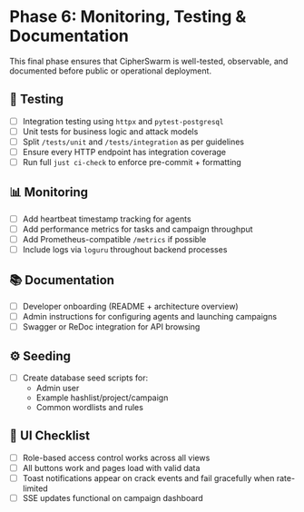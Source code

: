 # Phase 6: Monitoring, Testing & Documentation

This final phase ensures that CipherSwarm is well-tested, observable, and documented before public or operational deployment.

## 🧪 Testing

- [ ] Integration testing using `httpx` and `pytest-postgresql`
- [ ] Unit tests for business logic and attack models
- [ ] Split `/tests/unit` and `/tests/integration` as per guidelines
- [ ] Ensure every HTTP endpoint has integration coverage
- [ ] Run full `just ci-check` to enforce pre-commit + formatting

## 📊 Monitoring

- [ ] Add heartbeat timestamp tracking for agents
- [ ] Add performance metrics for tasks and campaign throughput
- [ ] Add Prometheus-compatible `/metrics` if possible
- [ ] Include logs via `loguru` throughout backend processes

## 📚 Documentation

- [ ] Developer onboarding (README + architecture overview)
- [ ] Admin instructions for configuring agents and launching campaigns
- [ ] Swagger or ReDoc integration for API browsing

## ⚙️ Seeding

- [ ] Create database seed scripts for:
    - Admin user
    - Example hashlist/project/campaign
    - Common wordlists and rules

## 🔁 UI Checklist

- [ ] Role-based access control works across all views
- [ ] All buttons work and pages load with valid data
- [ ] Toast notifications appear on crack events and fail gracefully when rate-limited
- [ ] SSE updates functional on campaign dashboard
